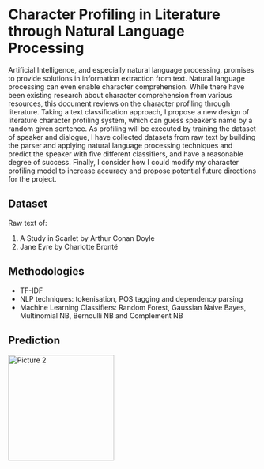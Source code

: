 # Character Profiling in Literature through Natural Language Processing
Artificial Intelligence, and especially natural language processing, promises to provide solutions in information extraction from text. Natural language processing can even enable character comprehension. While there have been existing research about character comprehension from various resources, this document reviews on the character profiling through literature. Taking a text classification approach, I propose a new design of literature character profiling system, which can guess speaker’s name by a random given sentence. As profiling will be executed by training the dataset of speaker and dialogue, I have collected datasets from raw text by building the parser and applying natural language processing techniques and predict the speaker with five different classifiers, and have a reasonable degree of success. Finally, I consider how I could modify my character profiling model to increase accuracy and propose potential future directions for the project.

## Dataset
Raw text of:
1. A Study in Scarlet by Arthur Conan Doyle
2. Jane Eyre by Charlotte Brontë

## Methodologies
- TF-IDF
- NLP techniques: tokenisation, POS tagging and dependency parsing
- Machine Learning Classifiers: Random Forest, Gaussian Naive Bayes, Multinomial NB, Bernoulli NB and Complement NB

## Prediction
<img width="214" alt="Picture 2" src="https://user-images.githubusercontent.com/82886152/225987715-f5236383-bc06-4494-bb64-e14cdc5057d3.png">
